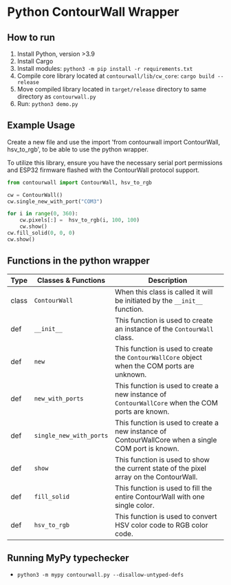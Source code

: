# Python ContourWall Wrapper

## How to run

1. Install Python, version >3.9
2. Install Cargo
3. Install modules: `python3 -m pip install -r requirements.txt`
4. Compile core library located at `contourwall/lib/cw_core`: `cargo build --release`
5. Move compiled library located in `target/release` directory to same directory as `contourwall.py`
6. Run: `python3 demo.py`

## Example Usage
Create a new file and use the import 'from contourwall import ContourWall, hsv_to_rgb', to be able to use the python wrapper.

To utilize this library, ensure you have the necessary serial port permissions and ESP32 firmware flashed with the ContourWall protocol support.

``` Python
from contourwall import ContourWall, hsv_to_rgb

cw = ContourWall()
cw.single_new_with_port("COM3")

for i in range(0, 360):
    cw.pixels[:] =  hsv_to_rgb(i, 100, 100)
    cw.show()
cw.fill_solid(0, 0, 0)
cw.show()
```

## Functions in the python wrapper
|Type|Classes & Functions|Description|
|---|---|---|
|class|`ContourWall`|When this class is called it will be initiated by the `__init__` function.|
|def|`__init__`|This function is used to create an instance of the `ContourWall` class.|
|def|`new`|This function is used to create the `ContourWallCore` object when the COM ports are unknown.|
|def|`new_with_ports`|This function is used to create a new instance of `ContourWallCore` when the COM ports are known.|
|def|`single_new_with_ports`|This function is used to create a new instance of ContourWallCore when a single COM port is known.|
|def|`show`|This function is used to show the current state of the pixel array on the ContourWall.|
|def|`fill_solid`|This function is used to fill the entire ContourWall with one single color.|
|def|`hsv_to_rgb`|This function is used to convert HSV color code to RGB color code.|

## Running MyPy typechecker

- `python3 -m mypy contourwall.py --disallow-untyped-defs`
